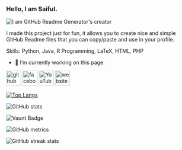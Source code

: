 ### Hello, I am Saiful.
![I am GitHub Readme Generator's creator](https://arturssmirnovs.github.io/github-profile-readme-generator/images/banner.png)

I made this project just for fun, it allows you to create nice and simple GitHub Readme files that you can copy/paste and use in your profile.

Skills: Python, Java, R Programming, LaTeX, HTML, PHP

- 🔭 I’m currently working on this page. 


[<img src='https://cdn.jsdelivr.net/npm/simple-icons@3.0.1/icons/github.svg' alt='github' height='40'>](https://github.com/SaifulCreates)  [<img src='https://cdn.jsdelivr.net/npm/simple-icons@3.0.1/icons/facebook.svg' alt='facebook' height='40'>](https://www.facebook.com/https://www.facebook.com/saifuldotislam/)  [<img src='https://cdn.jsdelivr.net/npm/simple-icons@3.0.1/icons/youtube.svg' alt='YouTube' height='40'>](https://www.youtube.com/channel/https://l.facebook.com/l.php?u=https%3A%2F%2Fyoutube.com%2F%40saifulcreates%3Ffbclid%3DIwZXh0bgNhZW0CMTAAYnJpZBExcEZoWUhoTVg4aU5NRW93QQEeArANLRjGN9gKetb6JncaoYA4Yx-6Vv2KaYWxmlJI7TN06tt_BB3xigUOdko_aem_ljnUIQJW9pV0Y0OVWTE-kg&h=AT3rsK-_YXFihjvc-WPrs-Vc2dpArEkTkneRb55vhpHRqvk-VwnJdDDN1zsdIghXfo93ex8iJ0bP6HSgjdfHDDjKEqbHnzZb58OdGmNQ8gWi4L8_kPvkFPE8OwwQGNPwmbIJ)  [<img src='https://cdn.jsdelivr.net/npm/simple-icons@3.0.1/icons/icloud.svg' alt='website' height='40'>](https://l.facebook.com/l.php?u=https%3A%2F%2Fzertex.gameprospector.com%2Fsaiful%2Fhome%2F%3Ffbclid%3DIwZXh0bgNhZW0CMTAAYnJpZBExcEZoWUhoTVg4aU5NRW93QQEeo5JwDfoYBRAkuN-ypSDE6IEJ29N1c0kZGWLUhDlAqANPWR-oAHP3ylqpEt4_aem_VgigsPNt0yJFcpFQ9HBzrw&h=AT1WjRcwW09iK4lXs3D_uWpdLb8ZnzyzvTxNDbd7mpJ38W5LkIet0mBMuJnytNkQHW992cYOftIxh3CsNMElPjnRM_JuIE92_E8utlpjOo3KiQoj6TZXZ1xLxIPj8NGsHqHz)  

[![Top Langs](https://github-readme-stats.vercel.app/api/top-langs/?username=SaifulCreates)](https://github.com/anuraghazra/github-readme-stats)

![GitHub stats](https://github-readme-stats.vercel.app/api?username=SaifulCreates&show_icons=true&count_private=true)  

![Vaunt Badge](https://api.vaunt.dev/v1/github/entities/SaifulCreates/contributions?format=svg&private=true)  

![GitHub metrics](https://metrics.lecoq.io/SaifulCreates)  

![GitHub streak stats](https://streak-stats.demolab.com/?user=SaifulCreates)  

